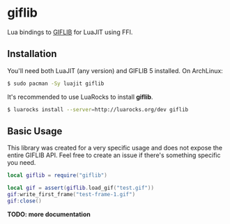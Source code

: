 # giflib

Lua bindings to [GIFLIB](http://giflib.sourceforge.net/) for LuaJIT using FFI.

## Installation

You'll need both LuaJIT (any version) and GIFLIB 5 installed. On ArchLinux:

```bash
$ sudo pacman -Sy luajit giflib
```

It's recommended to use LuaRocks to install **giflib**.

```bash
$ luarocks install --server=http://luarocks.org/dev giflib
```

## Basic Usage

This library was created for a very specific usage and does not expose the
entire GIFLIB API. Feel free to create an issue if there's something specific
you need.

```lua
local giflib = require("giflib")

local gif = assert(giflib.load_gif("test.gif"))
gif:write_first_frame("test-frame-1.gif")
gif:close()
```

**TODO: more documentation**
